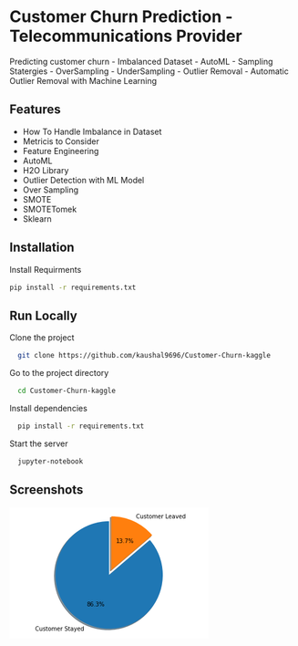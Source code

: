 
# Customer Churn Prediction - Telecommunications Provider

Predicting customer churn - Imbalanced Dataset - AutoML - Sampling Statergies - OverSampling - UnderSampling - Outlier Removal - Automatic Outlier Removal with Machine Learning


## Features

- How To Handle Imbalance in Dataset
- Metricis to Consider
- Feature Engineering
- AutoML
- H2O Library 
- Outlier Detection with ML Model
- Over Sampling
- SMOTE
- SMOTETomek
- Sklearn




## Installation

Install Requirments

```bash
pip install -r requirements.txt
```
    
    
## Run Locally

Clone the project

```bash
  git clone https://github.com/kaushal9696/Customer-Churn-kaggle
```

Go to the project directory

```bash
  cd Customer-Churn-kaggle
```

Install dependencies

```bash
  pip install -r requirements.txt
```

Start the server

```bash
  jupyter-notebook
```


## Screenshots

![Imbalance](https://github.com/kaushal9696/Customer-Churn-kaggle/blob/main/Imbalance.png)

